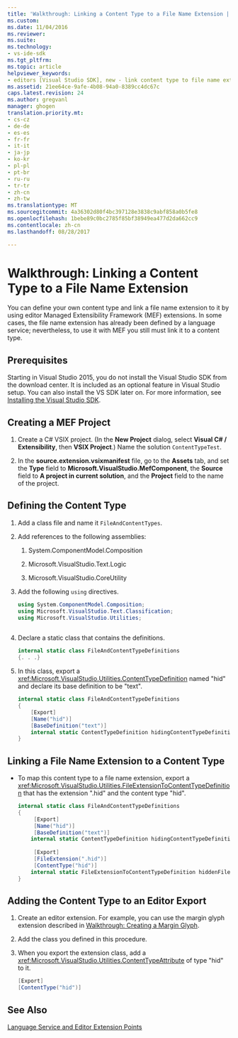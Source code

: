 ```yaml
---
title: 'Walkthrough: Linking a Content Type to a File Name Extension | Microsoft Docs'
ms.custom: 
ms.date: 11/04/2016
ms.reviewer: 
ms.suite: 
ms.technology:
- vs-ide-sdk
ms.tgt_pltfrm: 
ms.topic: article
helpviewer_keywords:
- editors [Visual Studio SDK], new - link content type to file name extension
ms.assetid: 21ee64ce-9afe-4b08-94a0-8389cc4dc67c
caps.latest.revision: 24
ms.author: gregvanl
manager: ghogen
translation.priority.mt:
- cs-cz
- de-de
- es-es
- fr-fr
- it-it
- ja-jp
- ko-kr
- pl-pl
- pt-br
- ru-ru
- tr-tr
- zh-cn
- zh-tw
ms.translationtype: MT
ms.sourcegitcommit: 4a36302d80f4bc397128e3838c9abf858a0b5fe8
ms.openlocfilehash: 1bebe89c0bc2785f85bf38949ea477d2da662cc9
ms.contentlocale: zh-cn
ms.lasthandoff: 08/28/2017

---
```

# <a name="walkthrough-linking-a-content-type-to-a-file-name-extension"></a>Walkthrough: Linking a Content Type to a File Name Extension
You can define your own content type and link a file name extension to it by using editor Managed Extensibility Framework (MEF) extensions. In some cases, the file name extension has already been defined by a language service; nevertheless, to use it with MEF you still must link it to a content type.  
  
## <a name="prerequisites"></a>Prerequisites  
 Starting in Visual Studio 2015, you do not install the Visual Studio SDK from the download center. It is included as an optional feature in Visual Studio setup. You can also install the VS SDK later on. For more information, see [Installing the Visual Studio SDK](../extensibility/installing-the-visual-studio-sdk.md).  
  
## <a name="creating-a-mef-project"></a>Creating a MEF Project  
  
1.  Create a C# VSIX project. (In the **New Project** dialog, select **Visual C# / Extensibility**, then **VSIX Project**.) Name the solution `ContentTypeTest`.  
  
2.  In the **source.extension.vsixmanifest** file, go to the **Assets** tab, and set the **Type** field to **Microsoft.VisualStudio.MefComponent**, the **Source** field to **A project in current solution**, and the **Project** field to the name of the project.  
  
## <a name="defining-the-content-type"></a>Defining the Content Type  
  
1.  Add a class file and name it `FileAndContentTypes`.  
  
2.  Add references to the following assemblies:  
  
    1.  System.ComponentModel.Composition  
  
    2.  Microsoft.VisualStudio.Text.Logic  
  
    3.  Microsoft.VisualStudio.CoreUtility  
  
3.  Add the following `using` directives.  
  
    ```csharp  
    using System.ComponentModel.Composition;  
    using Microsoft.VisualStudio.Text.Classification;  
    using Microsoft.VisualStudio.Utilities;  
  
    ```  
  
4.  Declare a static class that contains the definitions.  
  
    ```csharp  
    internal static class FileAndContentTypeDefinitions  
    {. . .}  
    ```  
  
5.  In this class, export a <xref:Microsoft.VisualStudio.Utilities.ContentTypeDefinition> named "hid" and declare its base definition to be "text".  
  
    ```csharp  
    internal static class FileAndContentTypeDefinitions  
    {  
        [Export]  
        [Name("hid")]  
        [BaseDefinition("text")]  
        internal static ContentTypeDefinition hidingContentTypeDefinition;  
    }  
    ```  
  
## <a name="linking-a-file-name-extension-to-a-content-type"></a>Linking a File Name Extension to a Content Type  
  
-   To map this content type to a file name extension, export a <xref:Microsoft.VisualStudio.Utilities.FileExtensionToContentTypeDefinition> that has the extension ".hid" and the content type "hid".  
  
    ```csharp  
    internal static class FileAndContentTypeDefinitions  
    {  
         [Export]  
         [Name("hid")]  
         [BaseDefinition("text")]  
        internal static ContentTypeDefinition hidingContentTypeDefinition;  
  
         [Export]  
         [FileExtension(".hid")]  
         [ContentType("hid")]  
        internal static FileExtensionToContentTypeDefinition hiddenFileExtensionDefinition;  
    }  
    ```  
  
## <a name="adding-the-content-type-to-an-editor-export"></a>Adding the Content Type to an Editor Export  
  
1.  Create an editor extension. For example, you can use the margin glyph extension described in [Walkthrough: Creating a Margin Glyph](../extensibility/walkthrough-creating-a-margin-glyph.md).  
  
2.  Add the class you defined in this procedure.  
  
3.  When you export the extension class, add a <xref:Microsoft.VisualStudio.Utilities.ContentTypeAttribute> of type "hid" to it.  
  
    ```csharp  
    [Export]  
    [ContentType("hid")]  
    ```  
  
## <a name="see-also"></a>See Also  
 [Language Service and Editor Extension Points](../extensibility/language-service-and-editor-extension-points.md)
